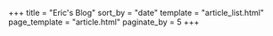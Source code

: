 +++
title = "Eric's Blog"
sort_by = "date"
template = "article_list.html"
page_template = "article.html"
paginate_by = 5
+++
